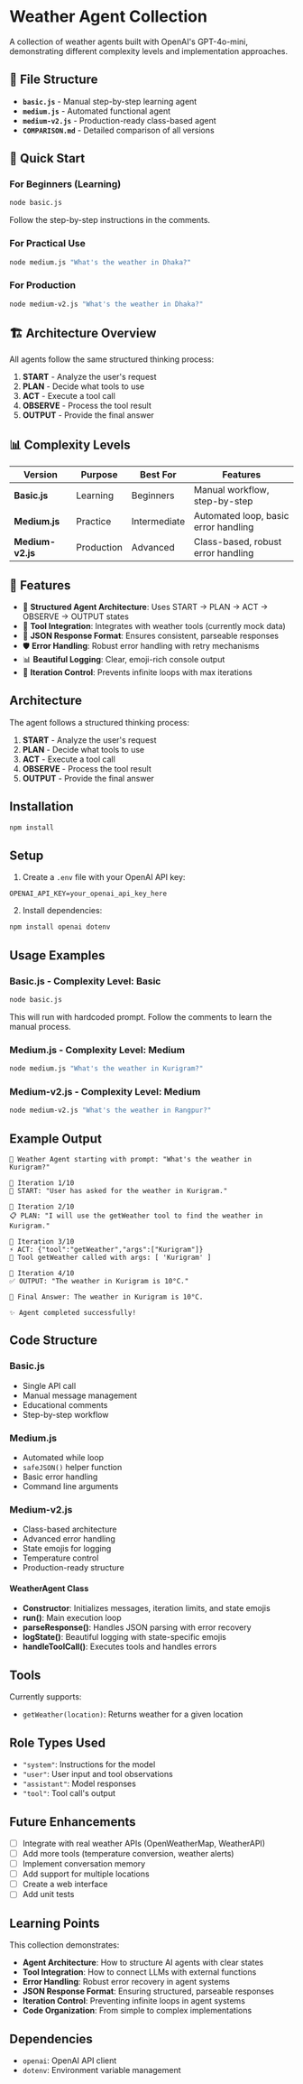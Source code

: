 # Weather Agent Collection

A collection of weather agents built with OpenAI's GPT-4o-mini, demonstrating different complexity levels and implementation approaches.

## 📁 File Structure

- **`basic.js`** - Manual step-by-step learning agent
- **`medium.js`** - Automated functional agent
- **`medium-v2.js`** - Production-ready class-based agent
- **`COMPARISON.md`** - Detailed comparison of all versions

## 🎯 Quick Start

### For Beginners (Learning)

```bash
node basic.js
```

Follow the step-by-step instructions in the comments.

### For Practical Use

```bash
node medium.js "What's the weather in Dhaka?"
```

### For Production

```bash
node medium-v2.js "What's the weather in Dhaka?"
```

## 🏗️ Architecture Overview

All agents follow the same structured thinking process:

1. **START** - Analyze the user's request
2. **PLAN** - Decide what tools to use
3. **ACT** - Execute a tool call
4. **OBSERVE** - Process the tool result
5. **OUTPUT** - Provide the final answer

## 📊 Complexity Levels

| Version          | Purpose    | Best For     | Features                             |
| ---------------- | ---------- | ------------ | ------------------------------------ |
| **Basic.js**     | Learning   | Beginners    | Manual workflow, step-by-step        |
| **Medium.js**    | Practice   | Intermediate | Automated loop, basic error handling |
| **Medium-v2.js** | Production | Advanced     | Class-based, robust error handling   |

## 🚀 Features

- 🤖 **Structured Agent Architecture**: Uses START → PLAN → ACT → OBSERVE → OUTPUT states
- 🔧 **Tool Integration**: Integrates with weather tools (currently mock data)
- 🎯 **JSON Response Format**: Ensures consistent, parseable responses
- 🛡️ **Error Handling**: Robust error handling with retry mechanisms
- 📊 **Beautiful Logging**: Clear, emoji-rich console output
- 🔄 **Iteration Control**: Prevents infinite loops with max iterations

## Architecture

The agent follows a structured thinking process:

1. **START** - Analyze the user's request
2. **PLAN** - Decide what tools to use
3. **ACT** - Execute a tool call
4. **OBSERVE** - Process the tool result
5. **OUTPUT** - Provide the final answer

## Installation

```bash
npm install
```

## Setup

1. Create a `.env` file with your OpenAI API key:

```env
OPENAI_API_KEY=your_openai_api_key_here
```

2. Install dependencies:

```bash
npm install openai dotenv
```

## Usage Examples

### Basic.js - Complexity Level: Basic

```bash
node basic.js
```

This will run with hardcoded prompt. Follow the comments to learn the manual process.

### Medium.js - Complexity Level: Medium

```bash
node medium.js "What's the weather in Kurigram?"
```

### Medium-v2.js - Complexity Level: Medium

```bash
node medium-v2.js "What's the weather in Rangpur?"
```

## Example Output

```
🤖 Weather Agent starting with prompt: "What's the weather in Kurigram?"

🔄 Iteration 1/10
🚀 START: "User has asked for the weather in Kurigram."

🔄 Iteration 2/10
📋 PLAN: "I will use the getWeather tool to find the weather in Kurigram."

🔄 Iteration 3/10
⚡ ACT: {"tool":"getWeather","args":["Kurigram"]}
🔧 Tool getWeather called with args: [ 'Kurigram' ]

🔄 Iteration 4/10
✅ OUTPUT: "The weather in Kurigram is 10°C."

🎉 Final Answer: The weather in Kurigram is 10°C.

✨ Agent completed successfully!
```

## Code Structure

### Basic.js

- Single API call
- Manual message management
- Educational comments
- Step-by-step workflow

### Medium.js

- Automated while loop
- `safeJSON()` helper function
- Basic error handling
- Command line arguments

### Medium-v2.js

- Class-based architecture
- Advanced error handling
- State emojis for logging
- Temperature control
- Production-ready structure

#### WeatherAgent Class

- **Constructor**: Initializes messages, iteration limits, and state emojis
- **run()**: Main execution loop
- **parseResponse()**: Handles JSON parsing with error recovery
- **logState()**: Beautiful logging with state-specific emojis
- **handleToolCall()**: Executes tools and handles errors

## Tools

Currently supports:

- `getWeather(location)`: Returns weather for a given location

## Role Types Used

- `"system"`: Instructions for the model
- `"user"`: User input and tool observations
- `"assistant"`: Model responses
- `"tool"`: Tool call's output

## Future Enhancements

- [ ] Integrate with real weather APIs (OpenWeatherMap, WeatherAPI)
- [ ] Add more tools (temperature conversion, weather alerts)
- [ ] Implement conversation memory
- [ ] Add support for multiple locations
- [ ] Create a web interface
- [ ] Add unit tests

## Learning Points

This collection demonstrates:

- **Agent Architecture**: How to structure AI agents with clear states
- **Tool Integration**: How to connect LLMs with external functions
- **Error Handling**: Robust error recovery in agent systems
- **JSON Response Format**: Ensuring structured, parseable responses
- **Iteration Control**: Preventing infinite loops in agent systems
- **Code Organization**: From simple to complex implementations

## Dependencies

- `openai`: OpenAI API client
- `dotenv`: Environment variable management
